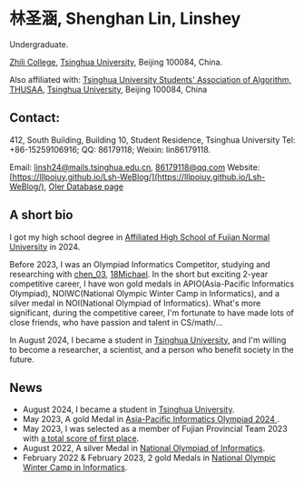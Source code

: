 # 林圣涵, Shenghan Lin, Linshey

Undergraduate.

[Zhili College](https://www.zlc.tsinghua.edu.cn/index.htm), [Tsinghua University](https://www.tsinghua.edu.cn/), Beijing 100084, China.

Also affiliated with:
[Tsinghua University Students' Association of Algorithm, THUSAA](https://space.bilibili.com/482959881),
[Tsinghua University](https://www.tsinghua.edu.cn/), Beijing 100084, China

## Contact:

412, South Building, Building 10, Student Residence, Tsinghua University
Tel: +86-15259106916; QQ: 86179118; Weixin: lin86179118.

Email: linsh24@mails.tsinghua.edu.cn, 86179118@qq.com
Website: [https://lllpoiuy.github.io/Lsh-WeBlog/](https://lllpoiuy.github.io/Lsh-WeBlog/), [OIer Database page](https://oier.baoshuo.dev/oier/68550)

## A short bio

I got my high school degree in [Affiliated High School of Fujian Normal University](https://sdfz.fjnu.edu.cn/) in 2024.

Before 2023, I was an Olympiad Informatics Competitor, studying and researching with [chen_03](https://www.luogu.com/user/154520#article), [18Michael](https://www.cnblogs.com/18Michael). In the short but exciting 2-year competitive career, I have won gold medals in APIO(Asia-Pacific Informatics Olympiad), NOIWC(National Olympic Winter Camp in Informatics), and a silver medal in NOI(National Olympiad of Informatics). What's more significant, during the competitive career, I'm fortunate to have made lots of close friends, who have passion and talent in CS/math/...

In August 2024, I became a student in [Tsinghua University](https://www.tsinghua.edu.cn/), and I'm willing to become a researcher, a scientist, and a person who benefit society in the future.

## News

- August 2024, I became a student in [Tsinghua University](https://www.tsinghua.edu.cn/).
- May 2023, A gold Medal in [Asia-Pacific Informatics Olympiad 2024 ](https://www.noi.cn/upload/resources/file/2023/05/21/e9514198815656e7525c8203a1fc4061.htm).
- May 2023, I was selected as a member of Fujian Provincial Team 2023 with [a total score of first place](https://www.noi.cn/gs/xw/fj/2023-04-18/790486.shtml).
- August 2022, A silver Medal in [National Olympiad of Informatics](https://www.noi.cn/upload/resources/file/2024/06/03/75fa469e47f6785fcb88c3dc01a7ec81.htm).
- February 2022 & February 2023,  2 gold Medals in [National Olympic Winter Camp in Informatics](https://www.noi.cn/upload/resources/file/2022/01/28/184514.html).
